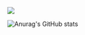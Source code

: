 ![](https://github-profile-summary-cards.vercel.app/api/cards/profile-details?username=KouSei089&theme=default)

![Anurag's GitHub stats](https://github-readme-stats.vercel.app/api?username=KouSei089&show_icons=true&theme=synthwave)
<!--
**KouSei089/KouSei089** is a ✨ _special_ ✨ repository because its `README.md` (this file) appears on your GitHub profile.

Here are some ideas to get you started:

- 🔭 I’m currently working on ...
- 🌱 I’m currently learning ...
- 👯 I’m looking to collaborate on ...
- 🤔 I’m looking for help with ...
- 💬 Ask me about ...
- 📫 How to reach me: ...
- 😄 Pronouns: ...
- ⚡ Fun fact: ...
-->
